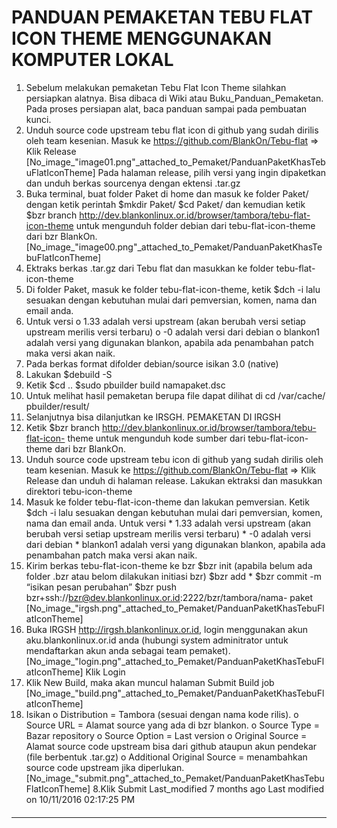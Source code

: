 # PANDUAN PEMAKETAN TEBU FLAT ICON THEME MENGGUNAKAN KOMPUTER LOKAL
   1. Sebelum melakukan pemaketan Tebu Flat Icon Theme silahkan persiapkan
      alatnya. Bisa dibaca di Wiki atau ​Buku_Panduan_Pemaketan. Pada proses
      persiapan alat, baca panduan sampai pada pembuatan kunci.
   2. Unduh source code upstream tebu flat icon di github yang sudah dirilis
      oleh team kesenian. Masuk ke ​https://github.com/BlankOn/Tebu-flat =>
      Klik Release
[No_image_"image01.png"_attached_to_Pemaket/PanduanPaketKhasTebuFlatIconTheme]
Pada halaman release, pilih versi yang ingin dipaketkan dan unduh berkas
sourcenya dengan ektensi .tar.gz
   1. Buka terminal, buat folder Paket di home dan masuk ke folder Paket/
      dengan ketik perintah
      $mkdir Paket/
      $cd Paket/
dan kemudian ketik
$bzr branch http://dev.blankonlinux.or.id/browser/tambora/tebu-flat-icon-theme
untuk mengunduh folder debian dari tebu-flat-icon-theme dari bzr BlankOn.
[No_image_"image00.png"_attached_to_Pemaket/PanduanPaketKhasTebuFlatIconTheme]
   1. Ektraks berkas .tar.gz dari Tebu flat dan masukkan ke folder tebu-flat-
      icon-theme
   2. Di folder Paket, masuk ke folder tebu-flat-icon-theme, ketik
      $dch -i
lalu sesuakan dengan kebutuhan mulai dari pemversian, komen, nama dan email
anda.
   1. Untuk versi
          o 1.33 adalah versi upstream (akan berubah versi setiap upstream
            merilis versi terbaru)
          o -0 adalah versi dari debian
          o blankon1 adalah versi yang digunakan blankon, apabila ada
            penambahan patch maka versi akan naik.
   2. Pada berkas format difolder debian/source isikan 3.0 (native)
   3. Lakukan
      $debuild -S
   4. Ketik
      $cd ..
      $sudo pbuilder build namapaket.dsc
   5. Untuk melihat hasil pemaketan berupa file dapat dilihat di cd /var/cache/
      pbuilder/result/
   6. Selanjutnya bisa dilanjutkan ke IRSGH.
PEMAKETAN DI IRGSH
   1. Ketik
      $bzr branch http://dev.blankonlinux.or.id/browser/tambora/tebu-flat-icon-
      theme
untuk mengunduh kode sumber dari tebu-flat-icon-theme dari bzr BlankOn.
   1. Unduh source code upstream tebu icon di github yang sudah dirilis oleh
      team kesenian. Masuk ke ​https://github.com/BlankOn/Tebu-flat => Klik
      Release dan unduh di halaman release. Lakukan ektraksi dan masukkan
      direktori tebu-icon-theme
   2. Masuk ke folder tebu-flat-icon-theme dan lakukan pemversian. Ketik
      $dch -i
lalu sesuakan dengan kebutuhan mulai dari pemversian, komen, nama dan email
anda. Untuk versi
    * 1.33 adalah versi upstream (akan berubah versi setiap upstream merilis
      versi terbaru)
    * -0 adalah versi dari debian
    * blankon1 adalah versi yang digunakan blankon, apabila ada penambahan
      patch maka versi akan naik.
   1. Kirim berkas tebu-flat-icon-theme ke bzr
      $bzr init (apabila belum ada folder .bzr atau belom dilakukan initiasi
      bzr)
      $bzr add *
      $bzr commit -m “isikan pesan perubahan”
      $bzr push bzr+ssh://bzr@dev.blankonlinux.or.id:2222/bzr/tambora/nama-
      paket
[No_image_"irgsh.png"_attached_to_Pemaket/PanduanPaketKhasTebuFlatIconTheme]
   1. Buka IRGSH ​http://irgsh.blankonlinux.or.id, login menggunakan akun
      aku.blankonlinux.or.id anda (hubungi system adminitrator untuk
      mendaftarkan akun anda sebagai team pemaket).
[No_image_"login.png"_attached_to_Pemaket/PanduanPaketKhasTebuFlatIconTheme]
Klik Login
   1. Klik New Build, maka akan muncul halaman Submit Build job
[No_image_"build.png"_attached_to_Pemaket/PanduanPaketKhasTebuFlatIconTheme]
   1. Isikan
          o Distribution = Tambora (sesuai dengan nama kode rilis).
          o Source URL = Alamat source yang ada di bzr blankon.
          o Source Type = Bazar repository
          o Source Option = Last version
          o Original Source = Alamat source code upstream bisa dari github
            ataupun akun pendekar (file berbentuk .tar.gz)
          o Additional Original Source = menambahkan source code upstream jika
            diperlukan.
[No_image_"submit.png"_attached_to_Pemaket/PanduanPaketKhasTebuFlatIconTheme]
8.Klik Submit
Last_modified 7 months ago Last modified on 10/11/2016 02:17:25 PM
#### 
    
 
 
 
 
 
---
 
